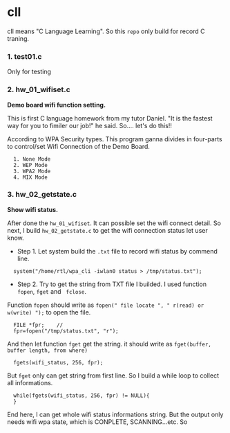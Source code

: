 # cll
cll means "C Language Learning". So this `repo` only build for record C traning.

### 1. test01.c 

Only for testing

### 2. hw_01_wifiset.c

__Demo board wifi function setting.__

This is first C language homework from my tutor Daniel. "It is the fastest way for you to fimiler our job!" he said. 
So.... let's do this!!

According to WPA Security types. This program ganna divides in four-parts to control/set Wifi Connection of the Demo Board.
```
  1. None Mode
  2. WEP Mode
  3. WPA2 Mode
  4. MIX Mode
```

### 3. hw_02_getstate.c

__Show wifi status.__

After done the `hw_01_wifiset`. It can possible set the wifi connect detail. So next, I build `hw_02_getstate.c` to get the wifi connection status let user know.

  * Step 1. Let system build the `.txt` file to record wifi status by commend line.
```
  system("/home/rtl/wpa_cli -iwlan0 status > /tmp/status.txt");
```

  * Step 2. Try to get the string from TXT file I builded. I used function `fopen`, `fget` and ` fclose`.

Function `fopen` should write as `fopen(" file locate ", " r(read) or w(write) ");` to open the file.
```
  FILE *fpr;    //
  fpr=fopen("/tmp/status.txt", "r");
```

And then let function `fget` get the string. it should write as `fget(buffer, buffer length, from where)`
```
  fgets(wifi_status, 256, fpr);
```

But `fget` only can get string from first line. So I build a while loop to collect all informations.
```
  while(fgets(wifi_status, 256, fpr) != NULL){
  }
```

End here, I can get whole wifi status informations string. But the output only needs wifi wpa state, which is CONPLETE, SCANNING...etc. So 
